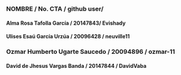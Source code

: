 ### NOMBRE / No. CTA / github user/
#### Alma Rosa Tafolla García / 20147843/ Evishady
#### Ulises Esaú García Urzúa / 20096428 / neuville11
### Ozmar Humberto Ugarte Saucedo / 20094896 / ozmar-11
#### David de Jhesus Vargas Banda / 20147844 / DavidVaba

